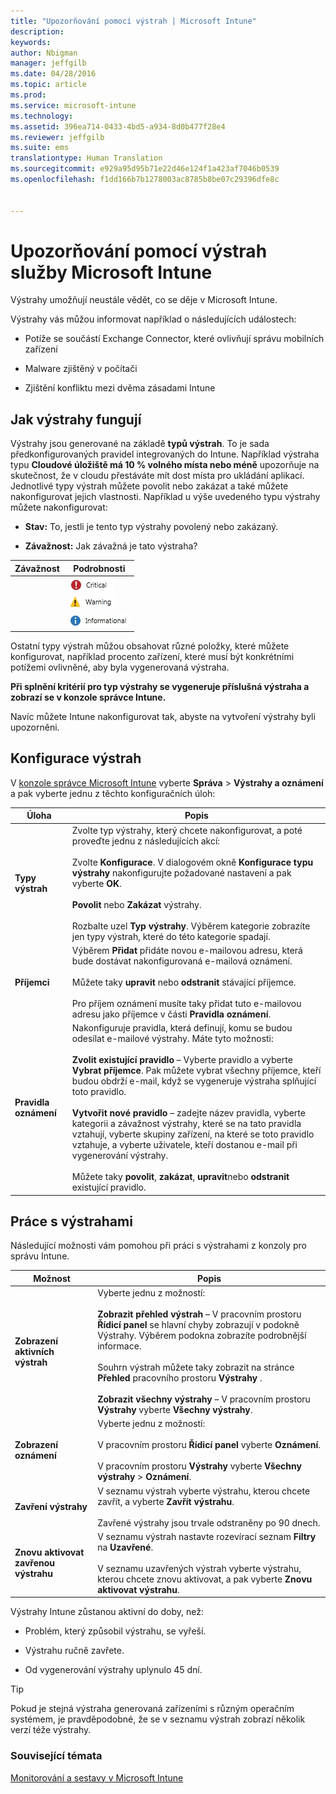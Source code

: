 ```yaml
---
title: "Upozorňování pomocí výstrah | Microsoft Intune"
description: 
keywords: 
author: Nbigman
manager: jeffgilb
ms.date: 04/28/2016
ms.topic: article
ms.prod: 
ms.service: microsoft-intune
ms.technology: 
ms.assetid: 396ea714-0433-4bd5-a934-8d0b477f28e4
ms.reviewer: jeffgilb
ms.suite: ems
translationtype: Human Translation
ms.sourcegitcommit: e929a95d95b71e22d46e124f1a423af7046b0539
ms.openlocfilehash: f1dd166b7b1278003ac8785b8be07c29396dfe8c


---
```


# Upozorňování pomocí výstrah služby Microsoft Intune
Výstrahy umožňují neustále vědět, co se děje v Microsoft Intune.

Výstrahy vás můžou informovat například o následujících událostech:

-   Potíže se součástí Exchange Connector, které ovlivňují správu mobilních zařízení

-   Malware zjištěný v počítači

-   Zjištění konfliktu mezi dvěma zásadami Intune


## Jak výstrahy fungují
Výstrahy jsou generované na základě **typů výstrah**. To je sada předkonfigurovaných pravidel integrovaných do Intune. Například výstraha typu **Cloudové úložiště má 10 % volného místa nebo méně** upozorňuje na skutečnost, že v cloudu přestáváte mít dost místa pro ukládání aplikací. Jednotlivé typy výstrah můžete povolit nebo zakázat a také můžete nakonfigurovat jejich vlastnosti. Například u výše uvedeného typu výstrahy můžete nakonfigurovat:

-   **Stav:** To, jestli je tento typ výstrahy povolený nebo zakázaný.

-   **Závažnost:** Jak závažná je tato výstraha?


|Závažnost|Podrobnosti|
|--------|-------|
    |![Kritická výstraha](../media/Critical-Alert.jpg)|Označuje závažné potíže, které byste měli prozkoumat co nejdřív, například zjištění malwaru v počítači.|
    |![Upozorňující výstraha](../media/Warning-Alert.jpg)|Označuje potíže, které ještě nejsou závažné, ale mohly by se závažnými stát, když jim nebudete věnovat pozornost, například aktualizace zabezpečení čekající na instalaci.|
    |![Informativní výstraha](../media/Informational-Alert.jpg)|Označuje informace, které nejsou pro vaši práci nepostradatelné, například dostupnost nové verze součásti Exchange Connector.|

Ostatní typy výstrah můžou obsahovat různé položky, které můžete konfigurovat, například procento zařízení, které musí být konkrétními potížemi ovlivněné, aby byla vygenerovaná výstraha.

**Při splnění kritérií pro typ výstrahy se vygeneruje příslušná výstraha a zobrazí se v konzole správce Intune.**

Navíc můžete Intune nakonfigurovat tak, abyste na vytvoření výstrahy byli upozorněni.

## Konfigurace výstrah
V [konzole správce Microsoft Intune](https://manage.microsoft.com) vyberte **Správa** &gt; **Výstrahy a oznámení** a pak vyberte jednu z těchto konfiguračních úloh:

|Úloha|Popis|
|--------|---------------|
|**Typy výstrah**|Zvolte typ výstrahy, který chcete nakonfigurovat, a poté proveďte jednu z následujících akcí:<br /><br />Zvolte **Konfigurace**. V dialogovém okně **Konfigurace typu výstrahy** nakonfigurujte požadované nastavení a pak vyberte **OK**.<br /><br />**Povolit** nebo **Zakázat** výstrahy.<br /><br />Rozbalte uzel **Typ výstrahy**. Výběrem kategorie zobrazíte jen typy výstrah, které do této kategorie spadají.|
|**Příjemci**|Výběrem **Přidat** přidáte novou e-mailovou adresu, která bude dostávat nakonfigurovaná e-mailová oznámení.<br /><br />Můžete taky **upravit** nebo **odstranit** stávající příjemce.<br /><br />Pro příjem oznámení musíte taky přidat tuto e-mailovou adresu jako příjemce v části **Pravidla oznámení**.|
|**Pravidla oznámení**|Nakonfiguruje pravidla, která definují, komu se budou odesílat e-mailové výstrahy. Máte tyto možnosti:<br /><br />**Zvolit existující pravidlo** – Vyberte pravidlo a vyberte **Vybrat příjemce**. Pak můžete vybrat všechny příjemce, kteří budou obdrží e-mail, když se vygeneruje výstraha splňující toto pravidlo.<br /><br />**Vytvořit nové pravidlo** – zadejte název pravidla, vyberte kategorii a závažnost výstrahy, které se na tato pravidla vztahují, vyberte skupiny zařízení, na které se toto pravidlo vztahuje, a vyberte uživatele, kteří dostanou e-mail při vygenerování výstrahy.<br /><br />Můžete taky **povolit**, **zakázat**, **upravit**nebo **odstranit** existující pravidlo.|

## Práce s výstrahami
Následující možnosti vám pomohou při práci s výstrahami z konzoly pro správu Intune.

|Možnost|Popis|
|----------|---------------|
|**Zobrazení aktivních výstrah**|Vyberte jednu z možností:<br /><br />**Zobrazit přehled výstrah** – V pracovním prostoru **Řídicí panel** se hlavní chyby zobrazují v podokně Výstrahy. Výběrem podokna zobrazíte podrobnější informace.<br /><br />Souhrn výstrah můžete taky zobrazit na stránce **Přehled** pracovního prostoru **Výstrahy** .<br /><br />**Zobrazit všechny výstrahy** – V pracovním prostoru **Výstrahy** vyberte **Všechny výstrahy**.|
|**Zobrazení oznámení**|Vyberte jednu z možností:<br /><br />V pracovním prostoru **Řídicí panel** vyberte **Oznámení**.<br /><br />V pracovním prostoru **Výstrahy** vyberte **Všechny výstrahy** &gt; **Oznámení**.|
|**Zavření výstrahy**|V seznamu výstrah vyberte výstrahu, kterou chcete zavřít, a vyberte **Zavřít výstrahu**.<br /><br />Zavřené výstrahy jsou trvale odstraněny po 90 dnech.|
|**Znovu aktivovat zavřenou výstrahu**|V seznamu výstrah nastavte rozevírací seznam **Filtry** na **Uzavřené**.<br /><br />V seznamu uzavřených výstrah vyberte výstrahu, kterou chcete znovu aktivovat, a pak vyberte **Znovu aktivovat výstrahu**.|
Výstrahy Intune zůstanou aktivní do doby, než:

-   Problém, který způsobil výstrahu, se vyřeší.

-   Výstrahu ručně zavřete.

-   Od vygenerování výstrahy uplynulo 45 dní.

> [!TIP]
> Pokud je stejná výstraha generovaná zařízeními s různým operačním systémem, je pravděpodobné, že se v seznamu výstrah zobrazí několik verzí téže výstrahy.

### Související témata
[Monitorování a sestavy v Microsoft Intune](monitoring-and-reports-with-microsoft-intune.md)



<!--HONumber=Jun16_HO4-->



